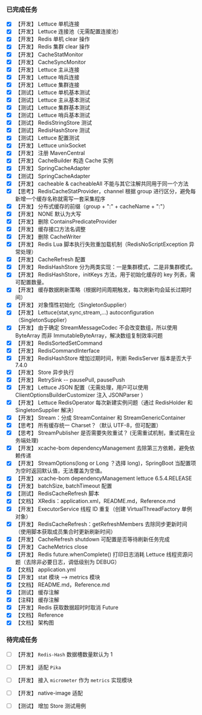 ### 已完成任务

- [X] 【开发】 Lettuce 单机连接
- [X] 【开发】 Lettuce 连接池（无需配置连接池）
- [X] 【开发】 Redis 单机 clear 操作
- [X] 【开发】 Redis 集群 clear 操作
- [X] 【开发】 CacheStatMonitor
- [X] 【开发】 CacheSyncMonitor
- [X] 【开发】 Lettuce 主从连接
- [X] 【开发】 Lettuce 哨兵连接
- [X] 【开发】 Lettuce 集群连接
- [X] 【测试】 Lettuce 单机基本测试
- [X] 【测试】 Lettuce 主从基本测试
- [X] 【测试】 Lettuce 集群基本测试
- [X] 【测试】 Lettuce 哨兵基本测试
- [X] 【测试】 RedisStringStore 测试
- [X] 【测试】 RedisHashStore 测试
- [X] 【测试】 Lettuce 配置测试
- [X] 【开发】 Lettuce unixSocket
- [X] 【开发】 注册 MavenCentral
- [X] 【开发】 CacheBuilder 构造 Cache 实例
- [X] 【开发】 SpringCacheAdapter
- [X] 【测试】 SpringCacheAdapter
- [X] 【开发】 cacheable & cacheableAll 不能与其它注解共同用于同一个方法
- [X] 【思考】 RedisCacheStatProvider，channel 根据 group 进行区分，避免每新增一个缓存名称就需写一套采集程序
- [X] 【开发】 分布式缓存的前缀（group + ":" + cacheName + ":"）
- [X] 【开发】 NONE 默认为大写
- [X] 【开发】 删除 ContainsPredicateProvider
- [X] 【开发】 缓存接口方法名调整
- [X] 【开发】 删除 CacheWriter
- [X] 【开发】 Redis Lua 脚本执行失败重加载机制（RedisNoScriptException 异常处理）
- [X] 【开发】 CacheRefresh 配置
- [X] 【开发】 RedisHashStore 分为两类实现：一是集群模式，二是非集群模式。
- [X] 【开发】 RedisHashStore，initKeys 方法，用于初始化缓存的 key 列表，需可配置数量。
- [X] 【开发】 缓存数据刷新策略（根据时间周期触发，每次刷新均会延长过期时间）
- [X] 【开发】 对象惰性初始化（SingletonSupplier）
- [X] 【开发】 Lettuce(stat,sync,stream,...) autoconfiguration（SingletonSupplier）
- [X] 【开发】 由于确定 StreamMessageCodec 不会改变数组，所以使用 ByteArray 而非 ImmutableByteArray，解决数组复制效率问题
- [X] 【开发】 RedisSortedSetCommand
- [X] 【开发】 RedisCommandInterface
- [X] 【开发】 RedisHashStore 增加过期时间，判断 RedisServer 版本是否大于 7.4.0
- [X] 【开发】 Store 异步执行
- [X] 【开发】 RetrySink -- pausePull, pausePush
- [X] 【开发】 Lettuce JSON 配置（无需处理，用户可以使用 ClientOptionsBuilderCustomizer 注入 JSONParser ）
- [X] 【开发】 Lettuce RedisOperator 每次新建实例问题（通过 RedisHolder 和 SingletonSupplier 解决）
- [X] 【开发】 Stream：分成 StreamContainer 和 StreamGenericContainer
- [X] 【思考】 所有缓存统一 Charset？（默认 UTF-8，但可配置）
- [X] 【思考】 StreamPublisher 是否需要失败重试？ (无需重试机制，重试需在业务端处理)
- [X] 【开发】 xcache-bom dependencyManagement 去除第三方依赖，避免依赖传递
- [X] 【开发】 StreamOptions(long or Long ？选择 long)，SpringBoot 当配置项为空时返回默认值，无法覆盖为空值。
- [X] 【开发】 xcache-bom dependencyManagement lettuce 6.5.4.RELEASE
- [X] 【开发】 batchSize, batchTimeout 配置
- [X] 【测试】 RedisCacheRefresh 脚本
- [X] 【文档】 XRedis：application.xml，README.md，Reference.md
- [X] 【开发】 ExecutorService 线程 ID 重复（创建 VirtualThreadFactory 单例对象）
- [X] 【开发】 RedisCacheRefresh：getRefreshMembers 去除同步更新时间（使用脚本获取成员集合时更新刷新时间）
- [X] 【开发】 CacheRefresh shutdown 可配置是否等待刷新任务完成
- [X] 【开发】 CacheMetrics close
- [X] 【开发】 Redis future.whenComplete() 打印日志消耗 Lettuce 线程资源问题（去除非必要日志，调低级别为 DEBUG）
- [X] 【文档】 application.yml
- [X] 【开发】 stat 模块 ——> metrics 模块
- [X] 【文档】 README.md，Reference.md
- [X] 【测试】 缓存注解
- [X] 【注释】 缓存注解
- [X] 【开发】 Redis 获取数据超时时取消 Future
- [X] 【文档】 Reference
- [X] 【文档】 架构图

### 待完成任务

- [ ] 【开发】 `Redis-Hash` 数据槽数量默认为 1
- [ ] 【开发】 适配 `Pika`
- [ ] 【开发】 接入 `micrometer` 作为 `metrics` 实现模块
- [ ] 【开发】 native-image 适配
- [ ] 【测试】 增加 Store 测试用例

